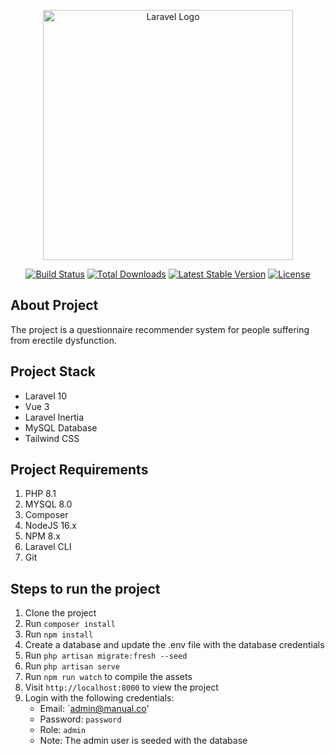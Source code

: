 <p align="center"><a href="https://laravel.com" target="_blank"><img src="https://raw.githubusercontent.com/laravel/art/master/logo-lockup/5%20SVG/2%20CMYK/1%20Full%20Color/laravel-logolockup-cmyk-red.svg" width="400" alt="Laravel Logo"></a></p>

<p align="center">
<a href="https://github.com/laravel/framework/actions"><img src="https://github.com/laravel/framework/workflows/tests/badge.svg" alt="Build Status"></a>
<a href="https://packagist.org/packages/laravel/framework"><img src="https://img.shields.io/packagist/dt/laravel/framework" alt="Total Downloads"></a>
<a href="https://packagist.org/packages/laravel/framework"><img src="https://img.shields.io/packagist/v/laravel/framework" alt="Latest Stable Version"></a>
<a href="https://packagist.org/packages/laravel/framework"><img src="https://img.shields.io/packagist/l/laravel/framework" alt="License"></a>
</p>

## About Project

The project is a questionnaire recommender system for people suffering from erectile dysfunction.

## Project Stack
- Laravel 10
- Vue 3
- Laravel Inertia
- MySQL Database
- Tailwind CSS

## Project Requirements
1. PHP 8.1
2. MYSQL 8.0
3. Composer
4. NodeJS 16.x
5. NPM 8.x
6. Laravel CLI
7. Git


## Steps to run the project
1. Clone the project
2. Run `composer install`
3. Run `npm install`
4. Create a database and update the .env file with the database credentials
5. Run `php artisan migrate:fresh --seed`
6. Run `php artisan serve`
7. Run `npm run watch` to compile the assets
8. Visit `http://localhost:8000` to view the project
9. Login with the following credentials:
    - Email: `admin@manual.co'
    - Password: `password`
    - Role: `admin`
    - Note: The admin user is seeded with the database


